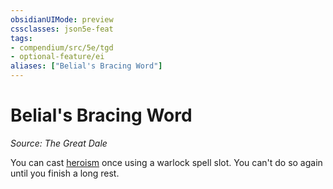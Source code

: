 ```yaml
---
obsidianUIMode: preview
cssclasses: json5e-feat
tags:
- compendium/src/5e/tgd
- optional-feature/ei
aliases: ["Belial's Bracing Word"]
---
```

# Belial's Bracing Word
*Source: The Great Dale*  

You can cast [heroism](2-Mechanics/CLI/spells/heroism.md) once using a warlock spell slot. You can't do so again until you finish a long rest.